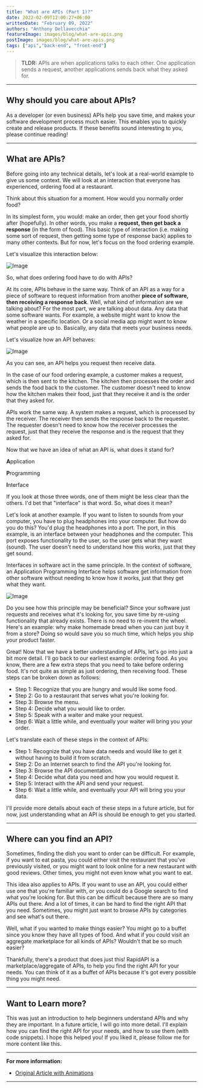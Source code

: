 ```yaml
---
title: "What are APIs (Part 1)?"
date: 2022-02-09T12:00:27+06:00
writtenDate: "February 09, 2022"
authors: "Anthony Dellavecchia"
featureImage: images/blog/what-are-apis.png
postImage: images/blog/what-are-apis.png
tags: ["api","back-end", "front-end"]
---
```


> **TLDR:** APIs are when applications talks to each other. One application sends a request, another applications sends back what they asked for.

---

## Why should you care about APIs?

As a developer (or even business) APIs help you save time, and makes your software development process much easier. This enables you to quickly create and release products. If these benefits sound interesting to you, please continue reading!

---

## What are APIs?

Before going into any technical details, let's look at a real-world example to give us some context. We will look at an interaction that everyone has experienced, ordering food at a restaurant.

Think about this situation for a moment. How would you normally order food?

In its simplest form, you would: make an order, then get your food shortly after (hopefully). In other words, you make a **request, then get back a response** (in the form of food). This basic type of interaction (i.e. making some sort of request, then getting some type of response back) applies to many other contexts. But for now, let's focus on the food ordering example.

Let's visualize this interaction below:

![Image](/images/blog/order-food.gif)

So, what does ordering food have to do with APIs?

At its core, APIs behave in the same way. Think of an API as a way for a piece of software to request information from another **piece of software, then receiving a response back**. Well, what kind of information are we talking about? For the most part, we are talking about data. Any data that some software wants. For example, a website might want to know the weather in a specific location. Or a social media app might want to know what people are up to. Basically, any data that meets your business needs.

Let's visualize how an API behaves:

![Image](/images/blog/api.gif)

As you can see, an API helps you request then receive data.

In the case of our food ordering example, a customer makes a request, which is then sent to the kitchen. The kitchen then processes the order and sends the food back to the customer. The customer doesn't need to know how the kitchen makes their food, just that they receive it and is the order that they asked for.

APIs work the same way. A system makes a request, which is processed by the receiver. The receiver then sends the response back to the requester. The requester doesn't need to know how the receiver processes the request, just that they receive the response and is the request that they asked for.

Now that we have an idea of what an API is, what does it stand for?

**A**pplication

**P**rogramming

**I**nterface

If you look at those three words, one of them might be less clear than the others. I'd bet that "interface" is that word. So, what does it mean?

Let's look at another example. If you want to listen to sounds from your computer, you have to plug headphones into your computer. But how do you do this? You'd plug the headphones into a port. The port, in this example, is an interface between your headphones and the computer. This port exposes functionality to the user, so the user gets what they want (sound). The user doesn't need to understand how this works, just that they get sound.

Interfaces in software act in the same principle. In the context of software, an Application Programming Interface helps software get information from other software without needing to know how it works, just that they get what they want.

![Image](/images/blog/port.png)

Do you see how this principle may be beneficial? Since your software just requests and receives what it's looking for, you save time by re-using functionality that already exists. There is no need to re-invent the wheel. Here's an example: why make homemade bread when you can just buy it from a store? Doing so would save you so much time, which helps you ship your product faster.

Great! Now that we have a better understanding of APIs, let's go into just a bit more detail. I'll go back to our earliest example: ordering food. As you know, there are a few extra steps that you need to take before ordering food. It's not quite as simple as just ordering, then receiving food. These steps can be broken down as follows:

- Step 1: Recognize that you are hungry and would like some food.
- Step 2: Go to a restaurant that serves what you're looking for.
- Step 3: Browse the menu.
- Step 4: Decide what you would like to order.
- Step 5: Speak with a waiter and make your request.
- Step 6: Wait a little while, and eventually your waiter will bring you your order.

Let's translate each of these steps in the context of APIs:

- Step 1: Recognize that you have data needs and would like to get it without having to build it from scratch.
- Step 2: Do an Internet search to find the API you're looking for.
- Step 3: Browse the API documentation.
- Step 4: Decide what data you need and how you would request it.
- Step 5: Interact with the API and send your request.
- Step 6: Wait a little while, and eventually your API will bring you your data.

I'll provide more details about each of these steps in a future article, but for now, just understanding what an API is should be enough to get you started.

---

## Where can you find an API?

Sometimes, finding the dish you want to order can be difficult. For example, if you want to eat pasta, you could either visit the restaurant that you've previously visited, or you might want to look online for a new restaurant with good reviews. Other times, you might not even know what you want to eat.

This idea also applies to APIs. If you want to use an API, you could either use one that you're familiar with, or you could do a Google search to find what you're looking for. But this can be difficult because there are so many APIs out there. And a lot of times, it can be hard to find the right API that you need. Sometimes, you might just want to browse APIs by categories and see what's out there.

Well, what if you wanted to make things easier? You might go to a buffet since you know they have all types of food. And what if you could visit an aggregate marketplace for all kinds of APIs? Wouldn't that be so much easier?

Thankfully, there's a product that does just this! RapidAPI is a marketplace/aggregate of APIs, to help you find the right API for your needs. You can think of it as a buffet of APIs because it's got every possible thing you might need.


---

## Want to Learn more?

This was just an introduction to help beginners understand APIs and why they are important. In a future article, I will go into more detail. I'll explain how you can find the right API for your needs, and how to use them (with code snippets). I hope this helped you! If you liked it, please follow me for more content like this.

---

**For more information:**
- [Original Article with Animations](https://roadmap.anthonydellavecchia.com/what-are-apis)

---
